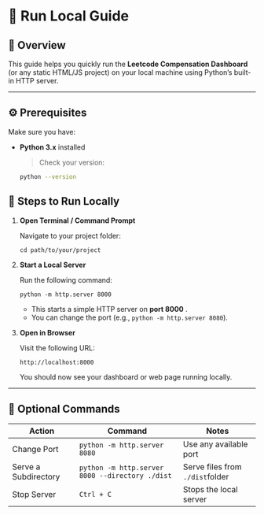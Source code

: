 # 🧭 Run Local Guide

## 📌 Overview

This guide helps you quickly run the **Leetcode Compensation Dashboard** (or any static HTML/JS project) on your local machine using Python’s built-in HTTP server.

---

## ⚙️ Prerequisites

Make sure you have:

- **Python 3.x** installed

  > Check your version:
  >

  ```bash
  python --version
  ```


## 🚀 Steps to Run Locally

1. **Open Terminal / Command Prompt**

   Navigate to your project folder:

   <pre class="overflow-visible!" data-start="659" data-end="700"><div class="contain-inline-size rounded-2xl relative bg-token-sidebar-surface-primary"><div class="sticky top-9"><div class="absolute end-0 bottom-0 flex h-9 items-center pe-2"><div class="bg-token-bg-elevated-secondary text-token-text-secondary flex items-center gap-4 rounded-sm px-2 font-sans text-xs"></div></div></div><div class="overflow-y-auto p-4" dir="ltr"><code class="whitespace-pre! language-bash"><span><span>cd</span><span> path/to/your/project
   </span></span></code></div></div></pre>
2. **Start a Local Server**

   Run the following command:

   <pre class="overflow-visible!" data-start="763" data-end="807"><div class="contain-inline-size rounded-2xl relative bg-token-sidebar-surface-primary"><div class="sticky top-9"><div class="absolute end-0 bottom-0 flex h-9 items-center pe-2"><div class="bg-token-bg-elevated-secondary text-token-text-secondary flex items-center gap-4 rounded-sm px-2 font-sans text-xs"></div></div></div><div class="overflow-y-auto p-4" dir="ltr"><code class="whitespace-pre! language-bash"><span><span>python -m http.server 8000
   </span></span></code></div></div></pre>

   * This starts a simple HTTP server on  **port 8000** .
   * You can change the port (e.g., `python -m http.server 8080`).
3. **Open in Browser**

   Visit the following URL:

   <pre class="overflow-visible!" data-start="987" data-end="1022"><div class="contain-inline-size rounded-2xl relative bg-token-sidebar-surface-primary"><div class="sticky top-9"><div class="absolute end-0 bottom-0 flex h-9 items-center pe-2"><div class="bg-token-bg-elevated-secondary text-token-text-secondary flex items-center gap-4 rounded-sm px-2 font-sans text-xs"></div></div></div><div class="overflow-y-auto p-4" dir="ltr"><code class="whitespace-pre!"><span><span>http:</span><span>//localhost:8000</span><span>
   </span></span></code></div></div></pre>

   You should now see your dashboard or web page running locally.

---

## 🧩 Optional Commands

| Action               | Command                                           | Notes                             |
| -------------------- | ------------------------------------------------- | --------------------------------- |
| Change Port          | `python -m http.server 8080`                    | Use any available port            |
| Serve a Subdirectory | `python -m http.server 8000 --directory ./dist` | Serve files from `./dist`folder |
| Stop Server          | `Ctrl + C`                                      | Stops the local server            |
